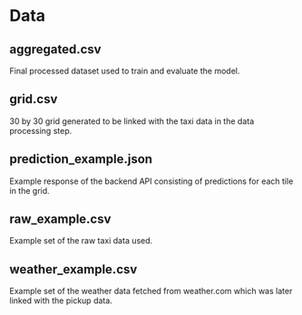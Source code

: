 # Data

## aggregated.csv

Final processed dataset used to train and evaluate the model.

## grid.csv

30 by 30 grid generated to be linked with the taxi data in the data processing step.

## prediction_example.json

Example response of the backend API consisting of predictions for each tile in the grid.

## raw_example.csv

Example set of the raw taxi data used.

## weather_example.csv

Example set of the weather data fetched from weather.com which was later linked with the pickup data.
